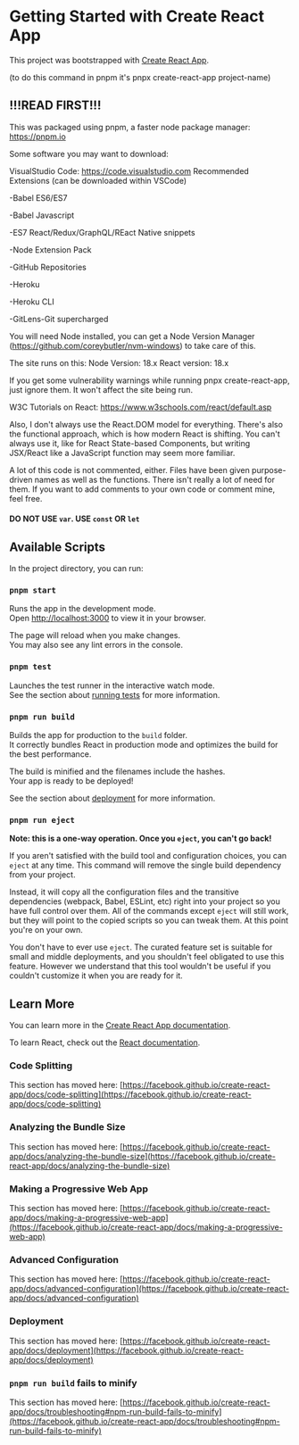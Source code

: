 # Getting Started with Create React App

This project was bootstrapped with [Create React App](https://github.com/facebook/create-react-app).

(to do this command in pnpm it's pnpx create-react-app project-name)

## !!!READ FIRST!!!

This was packaged using pnpm, a faster node package manager: https://pnpm.io

Some software you may want to download:

VisualStudio Code: https://code.visualstudio.com
Recommended Extensions (can be downloaded within VSCode)

  -Babel ES6/ES7 
  
  -Babel Javascript 
  
  -ES7 React/Redux/GraphQL/REact Native snippets 
  
  -Node Extension Pack
  
  -GitHub Repositories
  
  -Heroku
  
  -Heroku CLI
  
  -GitLens-Git supercharged

You will need Node installed, you can get a Node Version Manager (https://github.com/coreybutler/nvm-windows) to take care of this.

The site runs on this:
Node Version: 18.x
React version: 18.x

If you get some vulnerability warnings while running pnpx create-react-app, just ignore them. It won't affect the site being run. 

W3C Tutorials on React: https://www.w3schools.com/react/default.asp

Also, I don't always use the React.DOM model for everything. There's also the functional approach, which is how modern React is shifting. You can't always use it, like for React State-based Components, but writing JSX/React like a JavaScript function may seem more familiar.

A lot of this code is not commented, either. Files have been given purpose-driven names as well as the functions. There isn't really a lot of need for them. If you want to add comments to your own code or comment mine, feel free.

#### DO NOT USE `var`. USE `const` OR `let`

## Available Scripts

In the project directory, you can run:

### `pnpm start`

Runs the app in the development mode.\
Open [http://localhost:3000](http://localhost:3000) to view it in your browser.

The page will reload when you make changes.\
You may also see any lint errors in the console.

### `pnpm test`

Launches the test runner in the interactive watch mode.\
See the section about [running tests](https://facebook.github.io/create-react-app/docs/running-tests) for more information.

### `pnpm run build`

Builds the app for production to the `build` folder.\
It correctly bundles React in production mode and optimizes the build for the best performance.

The build is minified and the filenames include the hashes.\
Your app is ready to be deployed!

See the section about [deployment](https://facebook.github.io/create-react-app/docs/deployment) for more information.

### `pnpm run eject`

**Note: this is a one-way operation. Once you `eject`, you can't go back!**

If you aren't satisfied with the build tool and configuration choices, you can `eject` at any time. This command will remove the single build dependency from your project.

Instead, it will copy all the configuration files and the transitive dependencies (webpack, Babel, ESLint, etc) right into your project so you have full control over them. All of the commands except `eject` will still work, but they will point to the copied scripts so you can tweak them. At this point you're on your own.

You don't have to ever use `eject`. The curated feature set is suitable for small and middle deployments, and you shouldn't feel obligated to use this feature. However we understand that this tool wouldn't be useful if you couldn't customize it when you are ready for it.

## Learn More

You can learn more in the [Create React App documentation](https://facebook.github.io/create-react-app/docs/getting-started).

To learn React, check out the [React documentation](https://reactjs.org/).

### Code Splitting

This section has moved here: [https://facebook.github.io/create-react-app/docs/code-splitting](https://facebook.github.io/create-react-app/docs/code-splitting)

### Analyzing the Bundle Size

This section has moved here: [https://facebook.github.io/create-react-app/docs/analyzing-the-bundle-size](https://facebook.github.io/create-react-app/docs/analyzing-the-bundle-size)

### Making a Progressive Web App

This section has moved here: [https://facebook.github.io/create-react-app/docs/making-a-progressive-web-app](https://facebook.github.io/create-react-app/docs/making-a-progressive-web-app)

### Advanced Configuration

This section has moved here: [https://facebook.github.io/create-react-app/docs/advanced-configuration](https://facebook.github.io/create-react-app/docs/advanced-configuration)

### Deployment

This section has moved here: [https://facebook.github.io/create-react-app/docs/deployment](https://facebook.github.io/create-react-app/docs/deployment)

### `pnpm run build` fails to minify

This section has moved here: [https://facebook.github.io/create-react-app/docs/troubleshooting#npm-run-build-fails-to-minify](https://facebook.github.io/create-react-app/docs/troubleshooting#npm-run-build-fails-to-minify)
